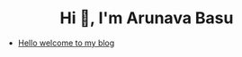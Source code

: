<h1 align="center">Hi 👋, I'm Arunava Basu</h1>

<!-- [gitartwork](gitartwork.svg) -->
<!-- 👨🏻‍💻 &nbsp;About Me -->
<!-- <img alt="GitHub" src="https://github.githubassets.com/images/mona-loading-dark.gif" width="120" height="120" align="right"/> -->
<!-- 🎓 &nbsp;I'm currently studying Computer Science and Engineering. -->
<!-- 💡 &nbsp;Some technologies I enjoy working with include ReactJS, JavaScript,TypeScript, NodeJS and ExpressJS. Currently exploring DevOps. -->
<!-- 🌱 &nbsp;I'm on track for learning more about Systems Design, and Algorithms. -->

<!-- 🌎 Find me around the web -->
<!-- - Practising on <a href="https://leetcode.com/arunavabasu-03">LeetCode</a> 🙃 -->
<!-- - Sharing updates on <a href="https://www.linkedin.com/in/arunavabasu03/">LinkedIn</a> & <a href="https://twitter.com/arunavabasu_03/">Twitter</a> 😇 -->

<!-- 📕Blog posts -->
<!-- BLOG-POST-LIST:START -->
- [Hello welcome to my blog](https://blog.arunavabasu.com/hello-welcome-to-my-blog)
<!-- BLOG-POST-LIST:END -->

